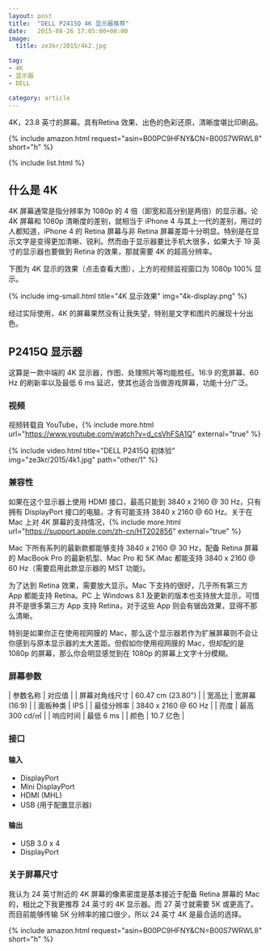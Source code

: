 ```yaml
---
layout: post
title:  "DELL P2415Q 4K 显示器推荐"
date:   2015-08-26 17:05:00+08:00
image:
  title: ze3kr/2015/4k2.jpg

tag: 
- 4K
- 显示器
- DELL

category: article
---
```


4K，23.8 英寸的屏幕。具有Retina 效果、出色的色彩还原，清晰度堪比印刷品。

{% include amazon.html request="asin=B00PC9HFNY&CN=B00S7WRWL8" short="h" %}

{% include list.html %}

## 什么是 4K

4K 屏幕通常是指分辨率为 1080p 的 4 倍（即宽和高分别是两倍）的显示器。论 4K 屏幕和 1080p 清晰度的差别，就相当于 iPhone 4 与其上一代的差别，用过的人都知道，iPhone 4 的 Retina 屏幕与非 Retina 屏幕差距十分明显。特别是在显示文字是变得更加清晰、锐利。然而由于显示器要比手机大很多，如果大于 19 英寸的显示器也要做到 Retina 的效果，那就需要 4K 的超高分辨率。

下图为 4K 显示的效果（点击查看大图），上方的视频监视窗口为 1080p 100% 显示。

{% include img-small.html title="4K 显示效果" img="4k-display.png" %}

经过实际使用，4K 的屏幕果然没有让我失望，特别是文字和图片的展现十分出色。

## P2415Q 显示器

这算是一款中端的 4K 显示器，作图、处理照片等均能胜任。16:9 的宽屏幕、60 Hz 的刷新率以及最低 6 ms 延迟，使其也适合当做游戏屏幕，功能十分广泛。

### 视频

视频转载自 YouTube，{% include more.html url="https://www.youtube.com/watch?v=d_csVhFSA1Q" external="true" %}

{% include video.html title="DELL P2415Q 初体验" img="ze3kr/2015/4k1.jpg" path="other/1" %}

### 兼容性

如果在这个显示器上使用 HDMI 接口，最高只能到 3840 x 2160 @ 30 Hz，只有拥有 DisplayPort 接口的电脑，才有可能支持 3840 x 2160 @ 60 Hz。关于在 Mac 上对 4K 屏幕的支持情况，{% include more.html url="https://support.apple.com/zh-cn/HT202856" external="true" %}

Mac 下所有系列的最新款都能够支持 3840 x 2160 @ 30 Hz，配备 Retina 屏幕的 MacBook Pro 的最新机型、Mac Pro 和 5K iMac 都能支持 3840 x 2160 @ 60 Hz（需要启用此款显示器的 MST 功能)。

为了达到 Retina 效果，需要放大显示。Mac 下支持的很好，几乎所有第三方 App 都能支持 Retina。PC 上 Windows 8.1 及更新的版本也支持放大显示，可惜并不是很多第三方 App 支持 Retina，对于这些 App 则会有锯齿效果，显得不那么清晰。

特别是如果你正在使用视网膜的 Mac，那么这个显示器若作为扩展屏幕则不会让你感到与原本显示器的太大差距。但假如你使用视网膜的 Mac，但却配的是 1080p 的屏幕，那么你会明显感觉到在 1080p 的屏幕上文字十分模糊。

### 屏幕参数

| 参数名称 | 对应值 |
| 屏幕对角线尺寸 | 60.47 cm (23.80") |
| 宽高比 | 宽屏幕 (16:9) |
| 面板种类 | IPS |
| 最佳分辨率 | 3840 x 2160 @ 60 Hz |
| 亮度 | 最高 300 cd/㎡ |
| 响应时间 | 最低 6 ms |
| 颜色 | 10.7 亿色 |

### 接口

#### 输入

+ DisplayPort
+ Mini DisplayPort
+ HDMI (MHL)
+ USB (用于配置显示器)

#### 输出

+ USB 3.0 x 4
+ DisplayPort

### 关于屏幕尺寸

我认为 24 英寸附近的 4K 屏幕的像素密度是基本接近于配备 Retina 屏幕的 Mac 的，相比之下我更推荐 24 英寸的 4K 显示器。而 27 英寸就需要 5K 或更高了。而目前能够传输 5K 分辨率的接口很少，所以 24 英寸 4K 是最合适的选择。

{% include amazon.html request="asin=B00PC9HFNY&CN=B00S7WRWL8" short="h" %}